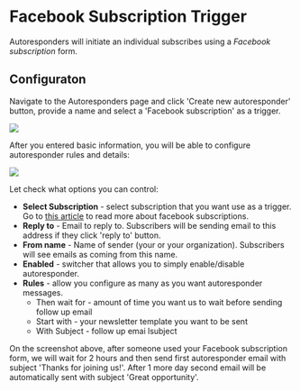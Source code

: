 # Facebook Subscription Trigger

Autoresponders will initiate an individual subscribes using a _Facebook subscription_ form. 

## Configuraton 

Navigate to the Autoresponders page and click 'Create new autoresponder' button, provide a name and select a 'Facebook subscription' as a trigger.

![](images/autoresponders/responder_5.png)

After you entered basic information, you will be able to configure autoresponder rules and details:

![](images/autoresponders/responder_6.png)

Let check what options you can control:

* **Select Subscription** - select subscription that you want use as a trigger. Go to [this article](webforms/fb-subscriptions.md) to read more about facebook subscriptions.
* **Reply to** - Email to reply to. Subscribers will be sending email to this address if they click 'reply to' button.
* **From name** - Name of sender (your or your organization). Subscribers will see emails as coming from this name.
* **Enabled** - switcher that allows you to simply enable/disable autoresponder.
* **Rules** - allow you configure as many as you want autoresponder messages. 
    * Then wait for - amount of time you want us to wait before sending follow up email
    * Start with - your newsletter template you want to be sent
    * With Subject - follow up emai lsubject


On the screenshot above, after someone used your Facebook subscription form, we will wait for 2 hours and then send first autoresponder email with subject 'Thanks for joining us!'. After 1 more day second email will be automatically sent with subject 'Great opportunity'. 

